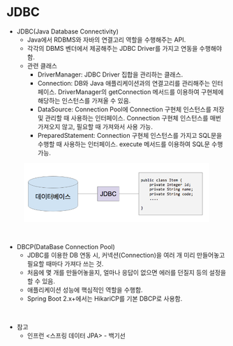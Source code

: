 # JDBC

* JDBC(Java Database Connectivity)
	* Java에서 RDBMS와 자바의 연결고리 역할을 수행해주는 API.
	* 각각의 DBMS 벤더에서 제공해주는 JDBC Driver를 가지고 연동을 수행해야 함.
	* 관련 클래스
		* DriverManager: JDBC Driver 집합을 관리하는 클래스.
		* Connection: DB와 Java 애플리케이션과의 연결고리를 관리해주는 인터페이스. DriverManager의 getConnection 메서드를 이용하여 구현체에 해당하는 인스턴스를 가져올 수 있음.
		* DataSource: Connection Pool에 Connection 구현체 인스턴스를 저장 및 관리할 때 사용하는 인터페이스. Connection 구현체 인스턴스를 매번 가져오지 않고, 필요할 때 가져와서 사용 가능.
		* PreparedStatement: Connection 구현체 인스턴스를 가지고 SQL문을 수행할 때 사용하는 인터페이스. execute 메서드를 이용하여 SQL문 수행 가능.

<figure><img src="./images/jdbc.png" alt=""></figure>

<br>

* DBCP(DataBase Connection Pool)
	* JDBC를 이용한 DB 연동 시, 커넥션(Connection)을 여러 개 미리 만들어놓고 필요할 때마다 가져다 쓰는 것.
	* 처음에 몇 개를 만들어놓을지, 얼마나 응답이 없으면 에러를 던질지 등의 설정을 할 수 있음.
	* 애플리케이션 성능에 핵심적인 역할을 수행함.
	* Spring Boot 2.x+에서는 HikariCP를 기본 DBCP로 사용함.

<br>

* 참고
  * 인프런 <스프링 데이터 JPA> - 백기선
